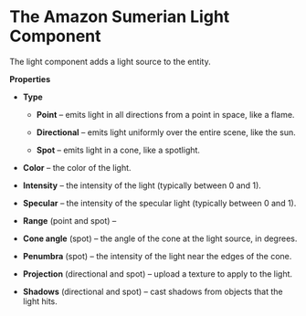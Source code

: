 # The Amazon Sumerian Light Component<a name="entities-light"></a>

The light component adds a light source to the entity\.

**Properties**

+ **Type**

  + **Point** – emits light in all directions from a point in space, like a flame\.

  + **Directional** – emits light uniformly over the entire scene, like the sun\.

  + **Spot** – emits light in a cone, like a spotlight\.

+ **Color** – the color of the light\.

+ **Intensity** – the intensity of the light \(typically between 0 and 1\)\.

+ **Specular** – the intensity of the specular light \(typically between 0 and 1\)\.

+ **Range** \(point and spot\) – 

+ **Cone angle** \(spot\) – the angle of the cone at the light source, in degrees\.

+ **Penumbra** \(spot\) – the intensity of the light near the edges of the cone\.

+ **Projection** \(directional and spot\) – upload a texture to apply to the light\.

+ **Shadows** \(directional and spot\) – cast shadows from objects that the light hits\.